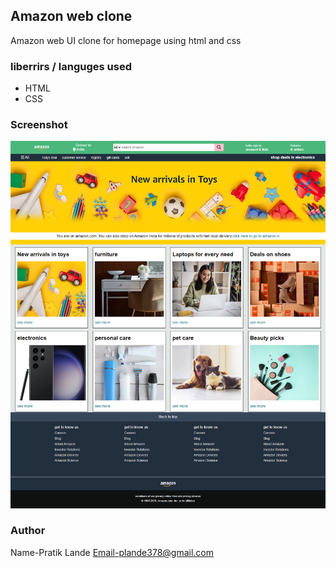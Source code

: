 ## Amazon web clone

Amazon web UI clone for homepage using html and css

### liberrirs / languges used
- HTML
- CSS

### Screenshot
![Screenshot](demoimage.png)

### Author 
Name-Pratik Lande
Email-plande378@gmail.com

